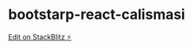 # bootstarp-react-calismasi

[Edit on StackBlitz ⚡️](https://stackblitz.com/edit/bootstarp-react-calismasi)